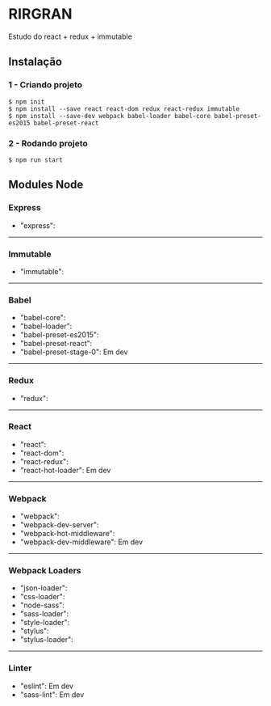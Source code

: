# RIRGRAN

Estudo do react + redux + immutable

## Instalação

### 1 - Criando projeto
```
$ npm init
$ npm install --save react react-dom redux react-redux immutable
$ npm install --save-dev webpack babel-loader babel-core babel-preset-es2015 babel-preset-react
```

### 2 - Rodando projeto
```
$ npm run start
```

## Modules Node

### Express
- "express": 
___
### Immutable
- "immutable": 
___
### Babel
- "babel-core": 
- "babel-loader": 
- "babel-preset-es2015": 
- "babel-preset-react": 
- "babel-preset-stage-0": Em dev
___
### Redux
- "redux": 
___
### React
- "react": 
- "react-dom": 
- "react-redux": 
- "react-hot-loader": Em dev
___
### Webpack
- "webpack": 
- "webpack-dev-server": 
- "webpack-hot-middleware": 
- "webpack-dev-middleware": Em dev
___
### Webpack Loaders
- "json-loader": 
- "css-loader": 
- "node-sass": 
- "sass-loader": 
- "style-loader": 
- "stylus": 
- "stylus-loader": 
___
### Linter
- "eslint": Em dev
- "sass-lint": Em dev
